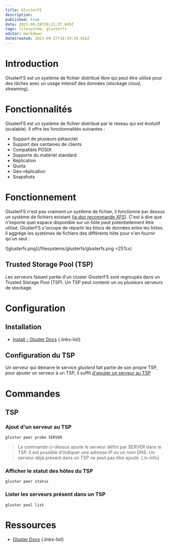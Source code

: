 ```yaml
---
title: GlusterFS
description: 
published: true
date: 2023-09-28T19:21:37.045Z
tags: filesystem, glusterfs
editor: markdown
dateCreated: 2023-09-27T18:39:39.916Z
---
```


# Introduction
GlusterFS est un système de fichier distribué libre qui peut être utilisé pour des tâches avec un usage intensif des données (stockage cloud, streaming).

# Fonctionnalités
GlusterFS est un système de fichier distribué par le réseau qui est évolutif (scalable). Il offre les fonctionnalités suivantes :
- Support de plusieurs pétaoctet
- Support des centaines de clients
- Compatible POSIX
- Supporte du matériel standard
- Réplication
- Quota
- Géo-réplication
- Snapshots

# Fonctionnement
GlusterFS n'est pas vraiment un système de fichier, il fonctionne par dessus un système de fichiers existant ([la doc recommande XFS](https://docs.gluster.org/en/latest/Install-Guide/Common-criteria/#general-setup-principles)). C'est à dire que n'importe quel espace disponible sur un hôte peut potentiellement être utilisé. GlusterFS s'occupe de répartir les blocs de données entre les hôtes. Il aggrége les systèmes de fichiers des différents hôte pour n'en fournir qu'un seul :

![glusterfs.png](/filesystems/glusterfs/glusterfs.png =25%x)

## Trusted Storage Pool (TSP)
Les serveurs faisant partie d'un cluster GlusterFS sont regroupés dans un Trusted Storage Pool (TSP). Un TSP peut contenir un ou plusieurs serveurs de stockage.

# Configuration
## Installation
- [Install - Gluster Docs](https://docs.gluster.org/en/latest/Install-Guide/Install/#glusterfs)
{.links-list}

## Configuration du TSP
Un serveur qui démarre le service *glusterd* fait partie de son propre TSP, pour ajouter un serveur à un TSP, il suffit [d'ajouter un serveur au TSP](/filesystems/glusterfs#ajout-dun-serveur-au-tsp)

# Commandes
## TSP
### Ajout d'un serveur au TSP
```
gluster peer probe SERVER
```
> La commande ci-dessus ajoute le serveur défini par SERVER dans le TSP. Il est possible d'indiquer une adresse IP ou un nom DNS. Un serveur déjà présent dans un TSP ne peut pas être ajouté.
{.is-info}

### Afficher le statut des hôtes du TSP
```
gluster peer status
```

### Lister les serveurs présent dans un TSP
```
gluster pool list
```


# Ressources
- [Gluster Docs](https://docs.gluster.org/en/latest/)
{.links-list}